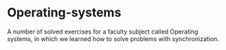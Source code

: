 # Operating-systems

A number of solved exercises for a faculty subject called Operating systems, in which we learned how to solve problems with synchronization.
